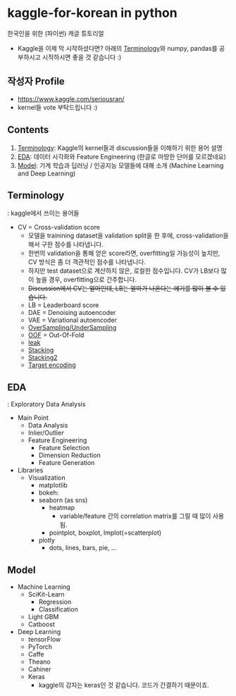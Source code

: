# kaggle-for-korean in python
한국인을 위한 (파이썬) 캐글 튜토리얼
- Kaggle을 이제 막 시작하셨다면? 아래의 [Terminology](#terminology)와 numpy, pandas를 공부하시고 시작하시면 좋을 것 같습니다 :)

## 작성자 Profile
- https://www.kaggle.com/seriousran/
- kernel들 vote 부탁드립니다 :)

## Contents
1. [Terminology](#terminology): Kaggle의 kernel들과 discussion들을 이해하기 위한 용어 설명
2. [EDA](#eda): 데이터 시각화와 Feature Engineering (한글로 마땅한 단어를 모르겠네요)
3. [Model](#model): 기계 학습과 딥러닝 / 인공지능 모델들에 대해 소개 (Machine Learning and Deep Learning)

## Terminology
: kaggle에서 쓰이는 용어들
- CV = Cross-validation score
  - 모델을 trainining dataset을 validation split을 한 후에, cross-validation을 해서 구한 점수를 나타냅니다.
  - 한번의 validation을 통해 얻은 score라면, overfitting일 가능성이 높지만, CV 방식은 좀 더 객관적인 점수를 나타냅니다.
  - 하지만 test dataset으로 계산하지 않은, 로컬한 점수입니다. CV가 LB보다 많이 높을 경우, overfitting으로 간주합니다.
  - ~~Discussion에서 CV는 얼마인데, LB는 얼마가 나온다는 얘기를 많이 볼 수 있습니다.~~
  - LB = Leaderboard score
  - DAE = Denoising autoencoder
  - VAE = Variational autoencoder
  - [OverSampling/UnderSampling](https://www.kaggle.com/residentmario/undersampling-and-oversampling-imbalanced-data)
  - [OOF](https://stackoverflow.com/questions/52396191/what-is-oof-approach-in-machine-learning) = Out-Of-Fold
  - [leak](https://www.kaggle.com/c/santander-customer-transaction-prediction/discussion/84614)
  - [Stacking](https://www.kaggle.com/c/santander-customer-transaction-prediction/discussion/84612)
  - [Stacking2](https://www.kaggle.com/arthurtok/introduction-to-ensembling-stacking-in-python)
  - [Target encoding](https://www.kaggle.com/ogrellier/python-target-encoding-for-categorical-features)

## EDA
: Exploratory Data Analysis
- Main Point
  - Data Analysis
  - Inlier/Outlier
  - Feature Engineering
    - Feature Selection
    - Dimension Reduction
    - Feature Generation
- Libraries
  - Visualization
    - matplotlib
    - bokeh:
    - seaborn (as sns)
      - heatmap
        - variable/feature 간의 correlation matrix를 그릴 때 많이 사용됨.
      - pointplot, boxplot, lmplot(=scatterplot)
    - plotly
      - dots, lines, bars, pie, ...


## Model
- Machine Learning
  - SciKit-Learn
    - Regression
    - Classification
  - Light GBM
  - Catboost
- Deep Learning
  - tensorFlow
  - PyTorch
  - Caffe
  - Theano
  - Cahiner
  - Keras
    - kaggle의 강자는 keras인 것 같습니다. 코드가 간결하기 때문이죠.

